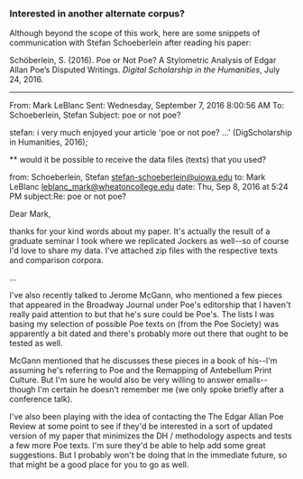 ### Interested in another alternate corpus?

Although beyond the scope of this work, here are some snippets of communication with Stefan Schoeberlein after reading his paper:

Schöberlein, S. (2016). Poe or Not Poe? A Stylometric Analysis of Edgar Allan Poe’s Disputed Writings. *Digital Scholarship in the Humanities*, July 24, 2016. 

--------
From: Mark LeBlanc 
Sent: Wednesday, September 7, 2016 8:00:56 AM
To: Schoeberlein, Stefan
Subject: poe or not poe?
 
stefan:
i very much enjoyed your article 'poe or not poe? ...' (DigScholarship in Humanities, 2016);

** would it be possible to receive the data files (texts) that you used?


from:	Schoeberlein, Stefan <stefan-schoeberlein@uiowa.edu> 
to:	Mark LeBlanc <leblanc_mark@wheatoncollege.edu>
date:	Thu, Sep 8, 2016 at 5:24 PM
subject:Re: poe or not poe?

Dear  Mark,

thanks for your kind words about my paper. It's actually the result of a graduate seminar I took where we replicated Jockers as well--so of course I'd love to share my data. I've attached zip files with the respective texts and comparison corpora. 

...

I've also recently talked to Jerome McGann, who mentioned a few pieces that appeared in the Broadway Journal under Poe's editorship that I haven't really paid attention to but that he's sure could be Poe's. The lists I was basing my selection of possible Poe texts on (from the Poe Society) was apparently a bit dated and there's probably more out there that ought to be tested as well.

McGann mentioned that he discusses these pieces in a book of his--I'm assuming he's referring to Poe and the Remapping of Antebellum Print Culture. But I'm sure he would also be very willing to answer emails--though I'm certain he doesn't remember me (we only spoke briefly after a conference talk).

I've also been playing with the idea of contacting the The Edgar Allan Poe Review at some point to see if they'd be interested in a sort of updated version of my paper that minimizes the DH / methodology aspects and tests a few more Poe texts. I'm sure they'd be able to help add some great suggestions. But I probably won't be doing that in the immediate future, so that might be a good place for you to go as well.



